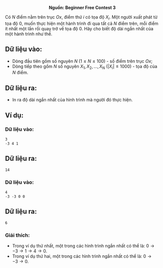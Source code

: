 **<center>Nguồn: Beginner Free Contest 3</center>**

Có $N$ điểm nằm trên trục $Ox$, điểm thứ $i$ có tọa độ $X_i$. Một người xuất phát từ tọa độ $0$, muốn thực hiện một hành trình đi qua tất cả $N$ điểm trên, mỗi điểm ít nhất một lần rồi quay trở về tọa độ $0$. Hãy cho biết độ dài ngắn nhất của một hành trình như thế.

## Dữ liệu vào:
- Dòng đầu tiên gồm số nguyên $N$ $(1 ≤ N ≤ 100)$ - số điểm trên trục $Ox$;
- Dòng tiếp theo gồm $N$ số nguyên $X_1, X_2, ..., X_N$ $(|X_i| ≤ 1000)$ - tọa độ của $N$ điểm.

## Dữ liệu ra:
- In ra độ dài ngắn nhất của hình trình mà người đó thực hiện.

## Ví dụ:
### Dữ liệu vào:
```
3
-3 4 1
```

## Dữ liệu ra:
```
14
```

### Dữ liệu vào:
```
4
-3 -3 0 0
```

## Dữ liệu ra:
```
6
```

### Giải thích:
- Trong ví dụ thứ nhất, một trong các hình trình ngắn nhất có thể là: $0 → −3 → 1 → 4 → 0$.
- Trong ví dụ thứ hai, một trong các hình trình ngắn nhất có thể là: $0 → −3 → 0$.